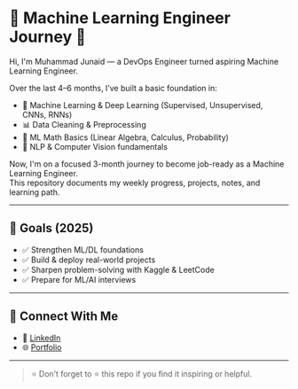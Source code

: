 # 🧠 Machine Learning Engineer Journey 🚀

Hi, I'm Muhammad Junaid — a DevOps Engineer turned aspiring Machine Learning Engineer.

Over the last 4–6 months, I’ve built a basic foundation in:
- 🧠 Machine Learning & Deep Learning (Supervised, Unsupervised, CNNs, RNNs)
- 📊 Data Cleaning & Preprocessing
- 🧮 ML Math Basics (Linear Algebra, Calculus, Probability)
- 🧠 NLP & Computer Vision fundamentals

Now, I'm on a focused 3-month journey to become job-ready as a Machine Learning Engineer.  
This repository documents my weekly progress, projects, notes, and learning path.

---

## 🎯 Goals (2025)
- ✅ Strengthen ML/DL foundations
- ✅ Build & deploy real-world projects
- ✅ Sharpen problem-solving with Kaggle & LeetCode
- ✅ Prepare for ML/AI interviews

---

## 🙌 Connect With Me
- 💼 [LinkedIn](https://linkedin.com/in/junaid1210)
- 🌐 [Portfolio](https://mjunaid.com)

---

> ⭐ Don’t forget to ⭐ this repo if you find it inspiring or helpful.

